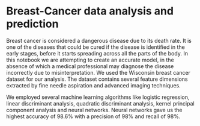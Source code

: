 # Breast-Cancer data analysis and prediction

Breast cancer is considered a dangerous disease due to its death rate. It is one of the diseases that could be cured if the disease is identified in the early stages, before it starts spreading across all the parts of the body. In this notebook we are attempting to create an accurate model, in the absence of which a medical professional may diagnose the disease incorrectly due to misinterpretation. We used the Wisconsin breast cancer dataset for our analysis. The dataset contains several feature dimensions extracted by fine needle aspiration and advanced imaging techniques. 

We employed several machine learning algorithms like logistic regression, linear discriminant analysis, quadratic discriminant analysis, kernel principal component analysis and neural networks. Neural networks gave us the highest accuracy of 98.6% with a precision of 98% and recall of 98%.
